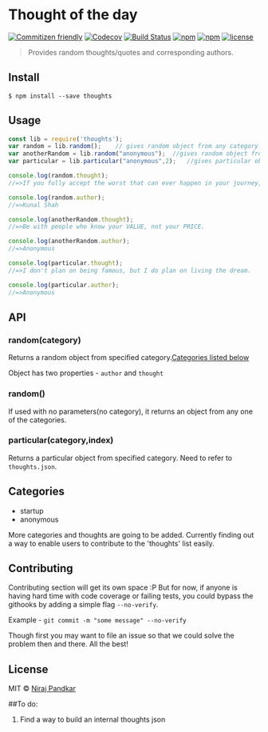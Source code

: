 # Thought of the day

[![Commitizen friendly](https://img.shields.io/badge/commitizen-friendly-brightgreen.svg)](http://commitizen.github.io/cz-cli/) [![Codecov](https://img.shields.io/codecov/c/github/nirajpandkar/thought-of-the-day.svg?maxAge=2592000)](https://codecov.io/gh/nirajpandkar/thought-of-the-day) [![Build Status](https://travis-ci.org/nirajpandkar/thought-of-the-day.svg?branch=master)](https://travis-ci.org/nirajpandkar/thought-of-the-day) [![npm](https://img.shields.io/npm/v/thoughts.svg)](https://www.npmjs.com/package/thoughts) [![npm](https://img.shields.io/npm/dt/thoughts.svg)](https://www.npmjs.com/package/thoughts) [![license](https://img.shields.io/github/license/nirajpandkar/thought-of-the-day.svg)]()

> Provides random thoughts/quotes and corresponding authors.

## Install

```
$ npm install --save thoughts
```
## Usage

```js
const lib = require('thoughts');
var random = lib.random();    // gives random object from any category
var anotherRandom = lib.random("anonymous");  //gives random object from specified category
var particular = lib.particular("anonymous",2);   //gives particular object from specified category

console.log(random.thought);
//=>If you fully accept the worst that can ever happen in your journey, fear won’t ever be an obstacle in starting-up.

console.log(random.author);
//=>Kunal Shah

console.log(anotherRandom.thought);
//=>Be with people who know your VALUE, not your PRICE.

console.log(anotherRandom.author);
//=>Anonymous

console.log(particular.thought);
//=>I don't plan on being famous, but I do plan on living the dream.

console.log(particular.author);
//=>Anonymous

```

## API

### random(category)
Returns a random object from specified category.[Categories listed below](#categories)

Object has two properties - ```author``` and ```thought```

### random()
If used with no parameters(no category), it returns an object from any one of the categories.

### particular(category,index)
Returns a particular object from specified category. Need to refer to ```thoughts.json```.

## Categories
* startup
* anonymous

More categories and thoughts are going to be added. Currently finding out a way to enable users to contribute to the 'thoughts' list easily.

## Contributing

Contributing section will get its own space :P But for now, if anyone is having hard time with code coverage or failing tests, you could bypass the githooks by adding a simple flag `--no-verify`. 

Example - 
`git commit -m "some message" --no-verify` 

Though first you may want to file an issue so that we could solve the problem then and there. All the best!

## License

MIT © [Niraj Pandkar](https://github.com/nirajpandkar)

##To do:

1. Find a way to build an internal thoughts json

